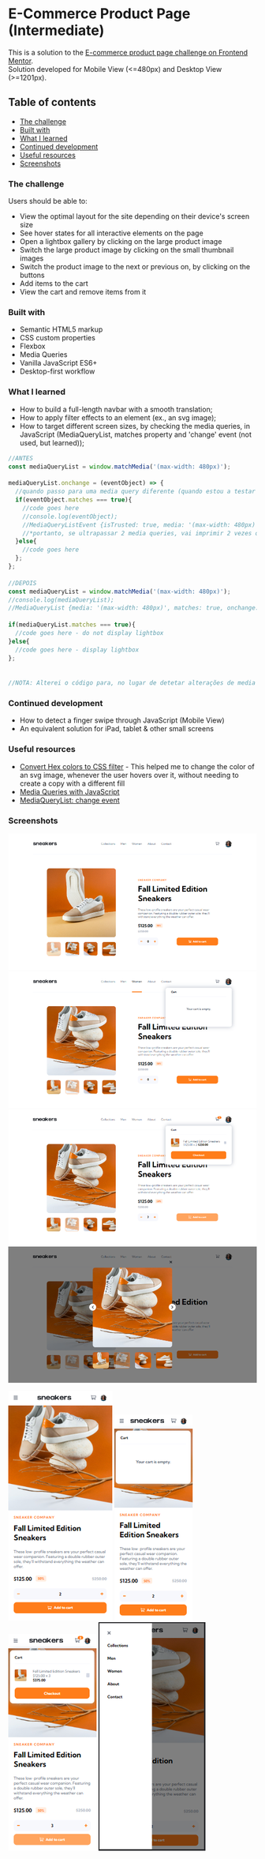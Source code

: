 # E-Commerce Product Page (Intermediate)

This is a solution to the [E-commerce product page challenge on Frontend Mentor](https://www.frontendmentor.io/challenges/ecommerce-product-page-UPsZ9MJp6). <br/> Solution developed for Mobile View (<=480px) and Desktop View (>=1201px).

## Table of contents

- [The challenge](#the-challenge)
- [Built with](#built-with)
- [What I learned](#what-i-learned)
- [Continued development](#continued-development)
- [Useful resources](#useful-resources)
- [Screenshots](#screenshots)

### The challenge

Users should be able to:

- View the optimal layout for the site depending on their device's screen size
- See hover states for all interactive elements on the page
- Open a lightbox gallery by clicking on the large product image
- Switch the large product image by clicking on the small thumbnail images
- Switch the product image to the next or previous on, by clicking on the buttons
- Add items to the cart
- View the cart and remove items from it

### Built with

- Semantic HTML5 markup
- CSS custom properties
- Flexbox
- Media Queries
- Vanilla JavaScript ES6+
- Desktop-first workflow

### What I learned

- How to build a full-length navbar with a smooth translation;
- How to apply filter effects to an element (ex., an svg image);
- How to target different screen sizes, by checking the media queries, in JavaScript (MediaQueryList, matches property and 'change' event (not used, but learned));

```js
//ANTES
const mediaQueryList = window.matchMedia('(max-width: 480px)');

mediaQueryList.onchange = (eventObject) => {
  //quando passo para uma media query diferente (quando estou a testar a responsiveness por emulação dos vários dispositivos, aumentando/diminuindo a width do ecrã), o evento 'change' é disparado*
  if(eventObject.matches === true){
    //code goes here
    //console.log(eventObject);
    //MediaQueryListEvent {isTrusted: true, media: '(max-width: 480px)', matches: true, ...}
    //*portanto, se ultrapassar 2 media queries, vai imprimir 2 vezes o eventObject.
  }else{
    //code goes here
  };
};

//DEPOIS
const mediaQueryList = window.matchMedia('(max-width: 480px)');
//console.log(mediaQueryList);
//MediaQueryList {media: '(max-width: 480px)', matches: true, onchange: null}

if(mediaQueryList.matches === true){
  //code goes here - do not display lightbox
}else{
  //code goes here - display lightbox
};


//NOTA: Alterei o código para, no lugar de detetar alterações de media queries/dimensões do ecrã, detetar, simplesmente, em que range é que a dimensão atual se encontra. Esta opção faz mais sentido para mim, visto que: (1) na realidade, não posso esticar a janela de visualização do meu dispositivo. Podia simular, eventualmente, as transições, num teste de responsiveness, usando as ferramentas de programador, mas isso não é muito relevante para o utilizador comum. (2) ao usar o evento 'change', só quando passasse por um limite de uma media query é que ia testar se a width do meu ecrã estaria dentro ou não... ou seja, se abrisse a página no Desktop, não ia ver lightbox nenhuma pq o display ia continuar set to none. Assim (conforme o código está), se abre a página do tlmv, não vê lightbox; se abre no pc, vê lightbox e pronto. Só não me posso esquecer, enquanto programadora, de quando for testar a responsividade ter de atualizar a página. Pq se abro no desktop e depois diminuir o ecrã para mobile, se clicar na imagem, a lightbox vai aparecer na mesma pq a página foi aberta em desktop (e vice-versa). O user não vai ter este ""problema"".
```

### Continued development
- How to detect a finger swipe through JavaScript (Mobile View)
- An equivalent solution for iPad, tablet & other small screens

### Useful resources

- [Convert Hex colors to CSS filter](https://isotropic.co/tool/hex-color-to-css-filter/) - This helped me to change the color of an svg image, whenever the user hovers over it, without needing to create a copy with a different fill
- [Media Queries with JavaScript](https://www.w3schools.com/howto/howto_js_media_queries.asp)
- [MediaQueryList: change event](https://developer.mozilla.org/en-US/docs/Web/API/MediaQueryList/change_event)

### Screenshots

![](screenshots/screenshot-desktop-view.PNG)
![](screenshots/screenshot-desktop-view-active-states-empty-cart.PNG)
![](screenshots/screenshot-desktop-view-active-states-filled-cart.PNG)
![](screenshots/screenshot-desktop-view-lightbox.PNG)

![](screenshots/screenshot-mobile-view.PNG)
![](screenshots/screenshot-mobile-view-empty-cart.PNG)
![](screenshots/screenshot-mobile-view-filled-cart.PNG)
![](screenshots/screenshot-mobile-view-navbar.PNG)
